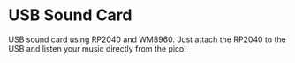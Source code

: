 # USB Sound Card

USB sound card using RP2040 and WM8960. Just attach the RP2040 to the USB and
listen your music directly from the pico!

